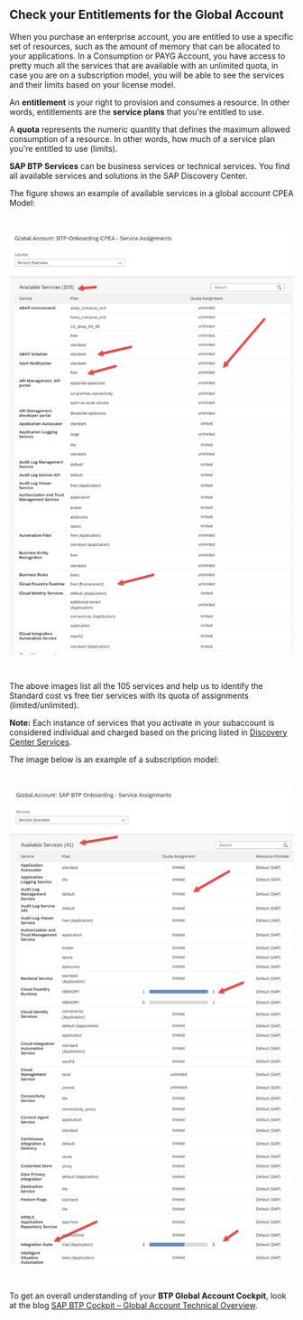 ## Check your Entitlements for the Global Account

When you purchase an enterprise account, you are entitled to use a specific set of resources, such as the amount of memory that can be allocated to your applications. In a Consumption or PAYG Account, you have access to pretty much all the services that are available with an unlimited quota, in case you are on a subscription model, you will be able to see the services and their limits based on your license model. 

An **entitlement** is your right to provision and consumes a resource. In other words, entitlements are the **service plans** that you're entitled to use.

A **quota** represents the numeric quantity that defines the maximum allowed consumption of a resource. In other words, how much of a service plan you're entitled to use (limits).

**SAP BTP Services** can be business services or technical services. You find all available services and solutions in the SAP Discovery Center.

The figure shows an example of available services in a global account CPEA Model:

<br>

![Check your entitlements -CPEA](images/5_1_entitlements.png)

<br>

The above images list all the 105 services and help us to identify the Standard cost vs free tier services with its quota of assignments (limited/unlimited).

**Note:** Each instance of services that you activate in your subaccount is considered individual and charged based on the pricing listed in [Discovery Center Services](https://discovery-center.cloud.sap/viewServices?).

The image below is an example of a subscription model:

<br>

![Check your entitlements -Subscription](images/5_2_entitlements.png)

<br>

To get an overall understanding of your **BTP Global Account Cockpit**, look at the blog [SAP BTP Cockpit – Global Account Technical Overview](https://blogs.sap.com/2022/01/04/sap-btp-onboarding-series-sap-btp-cockpit-global-account-technical-overview/).
